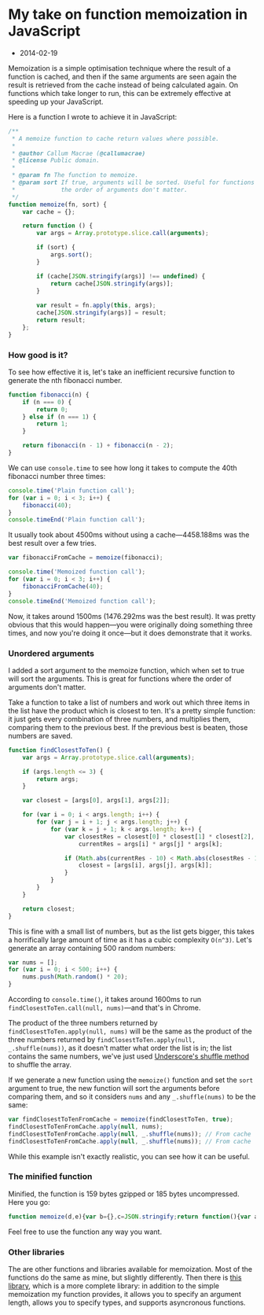 # My take on function memoization in JavaScript
- 2014-02-19

Memoization is a simple optimisation technique where the result of a function is cached, and then if the same arguments are seen again the result is retrieved from the cache instead of being calculated again. On functions which take longer to run, this can be extremely effective at speeding up your JavaScript.

Here is a function I wrote to achieve it in JavaScript:

```javascript
/**
 * A memoize function to cache return values where possible.
 *
 * @author Callum Macrae (@callumacrae)
 * @license Public domain.
 *
 * @param fn The function to memoize.
 * @param sort If true, arguments will be sorted. Useful for functions where
 *             the order of arguments don't matter.
 */
function memoize(fn, sort) {
    var cache = {};

    return function () {
        var args = Array.prototype.slice.call(arguments);

        if (sort) {
            args.sort();
        }

        if (cache[JSON.stringify(args)] !== undefined) {
            return cache[JSON.stringify(args)];
        }
        
        var result = fn.apply(this, args);
        cache[JSON.stringify(args)] = result;
        return result;
    };
}
```


### How good is it?

To see how effective it is, let's take an inefficient recursive function to generate the nth fibonacci number.

```javascript
function fibonacci(n) {
    if (n === 0) {
        return 0;
    } else if (n === 1) {
        return 1;
    }

    return fibonacci(n - 1) + fibonacci(n - 2);
}
```

We can use `console.time` to see how long it takes to compute the 40th fibonacci number three times:

```javascript
console.time('Plain function call');
for (var i = 0; i < 3; i++) {
    fibonacci(40);
}
console.timeEnd('Plain function call');
```

It usually took about 4500ms without using a cache—4458.188ms was the best result over a few tries.

```javascript
var fibonacciFromCache = memoize(fibonacci);

console.time('Memoized function call');
for (var i = 0; i < 3; i++) {
    fibonacciFromCache(40);
}
console.timeEnd('Memoized function call');
```

Now, it takes around 1500ms (1476.292ms was the best result). It was pretty obvious that this would happen—you were originally doing something three times, and now you're doing it once—but it does demonstrate that it works.


### Unordered arguments

I added a sort argument to the memoize function, which when set to true will sort the arguments. This is great for functions where the order of arguments don't matter.

Take a function to take a list of numbers and work out which three items in the list have the product which is closest to ten. It's a pretty simple function: it just gets every combination of three numbers, and multiplies them, comparing them to the previous best. If the previous best is beaten, those numbers are saved.

```javascript
function findClosestToTen() {
    var args = Array.prototype.slice.call(arguments);

    if (args.length <= 3) {
        return args;
    }

    var closest = [args[0], args[1], args[2]];

    for (var i = 0; i < args.length; i++) {
        for (var j = i + 1; j < args.length; j++) {
            for (var k = j + 1; k < args.length; k++) {
                var closestRes = closest[0] * closest[1] * closest[2],
                    currentRes = args[i] * args[j] * args[k];

                if (Math.abs(currentRes - 10) < Math.abs(closestRes - 10)) {
                    closest = [args[i], args[j], args[k]];
                }
            }
        }
    }

    return closest;
}
```

This is fine with a small list of numbers, but as the list gets bigger, this takes a horrifically large amount of time as it has a cubic complexity `O(n^3)`. Let's generate an array containing 500 random numbers:

```javascript
var nums = [];
for (var i = 0; i < 500; i++) {
    nums.push(Math.random() * 20);
}
```

According to `console.time()`, it takes around 1600ms to run `findClosestToTen.call(null, nums)`—and that's in Chrome.

The product of the three numbers returned by `findClosestToTen.apply(null, nums)` will be the same as the product of the three numbers returned by `findClosestToTen.apply(null, _.shuffle(nums))`, as it doesn't matter what order the list is in; the list contains the same numbers, we've just used [Underscore's shuffle method](http://underscorejs.org/#shuffle) to shuffle the array.

If we generate a new function using the `memoize()` function and set the `sort` argument to true, the new function will sort the arguments before comparing them, and so it considers `nums` and any `_.shuffle(nums)` to be the same:

```javascript
var findClosestToTenFromCache = memoize(findClosestToTen, true);
findClosestToTenFromCache.apply(null, nums);
findClosestToTenFromCache.apply(null, _.shuffle(nums)); // From cache
findClosestToTenFromCache.apply(null, _.shuffle(nums)); // From cache
```

While this example isn't exactly realistic, you can see how it can be useful.


### The minified function

Minified, the function is 159 bytes gzipped or 185 bytes uncompressed. Here you go:

```javascript
function memoize(d,e){var b={},c=JSON.stringify;return function(){var a=[].slice.call(arguments);e&&a.sort();if(void 0!==b[c(a)])return b[c(a)];var f=d.apply(this,a);return b[c(a)]=f}};
```

Feel free to use the function any way you want.


### Other libraries

The are other functions and libraries available for memoization. Most of the functions do the same as mine, but slightly differently. Then there is [this library](https://github.com/medikoo/memoize), which is a more complete library: in addition to the simple memoization my function provides, it allows you to specify an argument length, allows you to specify types, and supports asyncronous functions.
